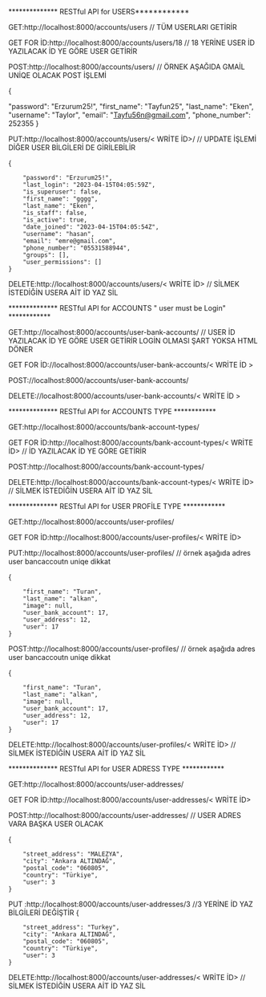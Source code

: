 

************** RESTful API for USERS************

GET:http://localhost:8000/accounts/users     // TÜM USERLARI GETİRİR





GET FOR İD:http://localhost:8000/accounts/users/18  // 18 YERİNE USER İD YAZILACAK İD YE GÖRE USER GETİRİR

POST:http://localhost:8000/accounts/users/  // ÖRNEK AŞAĞIDA GMAİL UNİQE OLACAK POST İŞLEMİ

{
 
  "password": "Erzurum25!",
  "first_name": "Tayfun25",
  "last_name": "Eken",
  "username": "Taylor",
  "email": "Tayfu56n@gmail.com",
  "phone_number": 252355
}


PUT:http://localhost:8000/accounts/users/< WRİTE İD>/   // UPDATE İŞLEMİ DİĞER USER BİLGİLERİ DE GİRİLEBİLİR


{
      
        "password": "Erzurum25!",
        "last_login": "2023-04-15T04:05:59Z",
        "is_superuser": false,
        "first_name": "gggg",
        "last_name": "Eken",
        "is_staff": false,
        "is_active": true,
        "date_joined": "2023-04-15T04:05:54Z",
        "username": "hasan",
        "email": "emre@gmail.com",
        "phone_number": "05531588944",
        "groups": [],
        "user_permissions": []
    }

DELETE:http://localhost:8000/accounts/users/< WRİTE İD>  // SİLMEK İSTEDİĞİN USERA AİT İD YAZ SİL 


 

 ************** RESTful API for ACCOUNTS " user must be Login"  ************

GET:http://localhost:8000/accounts/user-bank-accounts/    // USER İD YAZILACAK İD YE GÖRE USER GETİRİR LOGİN OLMASI ŞART YOKSA HTML DÖNER

GET FOR İD://localhost:8000/accounts/user-bank-accounts/< WRİTE İD >

POST://localhost:8000/accounts/user-bank-accounts/

DELETE://localhost:8000/accounts/user-bank-accounts/< WRİTE İD >




************** RESTful API for ACCOUNTS TYPE  ************

GET:http://localhost:8000/accounts/bank-account-types/     

GET FOR İD:http://localhost:8000/accounts/bank-account-types/< WRİTE İD>  // İD YAZILACAK İD YE GÖRE  GETİRİR

POST:http://localhost:8000/accounts/bank-account-types/
 
DELETE:http://localhost:8000/accounts/bank-account-types/< WRİTE İD>  // SİLMEK İSTEDİĞİN USERA AİT İD YAZ SİL 


************** RESTful API for USER PROFİLE  TYPE  ************


GET:http://localhost:8000/accounts/user-profiles/

GET FOR İD:http://localhost:8000/accounts/user-profiles/< WRİTE İD>

PUT:http://localhost:8000/accounts/user-profiles/   // örnek aşağıda  adres user bancaccoutn uniqe dikkat 

{
       
        "first_name": "Turan",
        "last_name": "alkan",
        "image": null,
        "user_bank_account": 17,
        "user_address": 12,
        "user": 17
    }

POST:http://localhost:8000/accounts/user-profiles/   // örnek aşağıda  adres user bancaccoutn uniqe dikkat 

{
       
        "first_name": "Turan",
        "last_name": "alkan",
        "image": null,
        "user_bank_account": 17,
        "user_address": 12,
        "user": 17
    }

DELETE:http://localhost:8000/accounts/user-profiles/< WRİTE İD>  // SİLMEK İSTEDİĞİN USERA AİT İD YAZ SİL 




************** RESTful API for USER ADRESS  TYPE  ************


GET:http://localhost:8000/accounts/user-addresses/

GET FOR İD:http://localhost:8000/accounts/user-addresses/< WRİTE İD>

POST:http://localhost:8000/accounts/user-addresses/  // USER ADRES VARA BAŞKA USER OLACAK 

{
      
        "street_address": "MALEZYA",
        "city": "Ankara ALTINDAĞ",
        "postal_code": "060805",
        "country": "Türkiye",
        "user": 3
    }


PUT :http://localhost:8000/accounts/user-addresses/3  //3 YERİNE  İD YAZ BİLGİLERİ DEĞİŞTİR
 {
      
        "street_address": "Turkey",
        "city": "Ankara ALTINDAĞ",
        "postal_code": "060805",
        "country": "Türkiye",
        "user": 3
    }

DELETE:http://localhost:8000/accounts/user-addresses/< WRİTE İD>    // SİLMEK İSTEDİĞİN USERA AİT İD YAZ SİL 